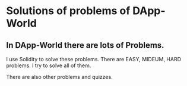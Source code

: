 # Solutions of problems of DApp-World

## In DApp-World there are lots of Problems.

I use Solidity to solve these problems. There are EASY, MIDEUM, HARD problems. I try to solve all of them.

There are also other problems and quizzes.